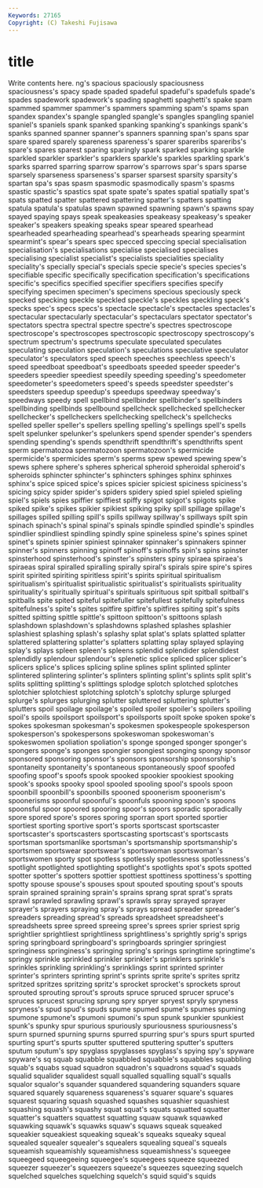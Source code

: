 ```yaml
---
Keywords: 27165 
Copyright: (C) Takeshi Fujisawa
---
```


# title

Write contents here.
ng's spacious spaciously spaciousness
spaciousness's spacy spade spaded spadeful spadeful's spadefuls spade's spades spadework
spadework's spading spaghetti spaghetti's spake spam spammed spammer spammer's spammers
spamming spam's spams span spandex spandex's spangle spangled spangle's spangles
spangling spaniel spaniel's spaniels spank spanked spanking spanking's spankings spank's
spanks spanned spanner spanner's spanners spanning span's spans spar spare
spared sparely spareness spareness's sparer spareribs spareribs's spare's spares sparest
sparing sparingly spark sparked sparking sparkle sparkled sparkler sparkler's sparklers
sparkle's sparkles sparkling spark's sparks sparred sparring sparrow sparrow's sparrows
spar's spars sparse sparsely sparseness sparseness's sparser sparsest sparsity sparsity's
spartan spa's spas spasm spasmodic spasmodically spasm's spasms spastic spastic's
spastics spat spate spate's spates spatial spatially spat's spats spatted
spatter spattered spattering spatter's spatters spatting spatula spatula's spatulas spawn
spawned spawning spawn's spawns spay spayed spaying spays speak speakeasies
speakeasy speakeasy's speaker speaker's speakers speaking speaks spear speared spearhead
spearheaded spearheading spearhead's spearheads spearing spearmint spearmint's spear's spears spec
specced speccing special specialisation specialisation's specialisations specialise specialised specialises specialising
specialist specialist's specialists specialities speciality speciality's specially special's specials specie
specie's species species's specifiable specific specifically specification specification's specifications specific's
specifics specified specifier specifiers specifies specify specifying specimen specimen's specimens
specious speciously speck specked specking speckle speckled speckle's speckles speckling
speck's specks spec's specs specs's spectacle spectacle's spectacles spectacles's spectacular
spectacularly spectacular's spectaculars spectator spectator's spectators spectra spectral spectre spectre's
spectres spectroscope spectroscope's spectroscopes spectroscopic spectroscopy spectroscopy's spectrum spectrum's spectrums
speculate speculated speculates speculating speculation speculation's speculations speculative speculator speculator's
speculators sped speech speeches speechless speech's speed speedboat speedboat's speedboats
speeded speeder speeder's speeders speedier speediest speedily speeding speeding's speedometer
speedometer's speedometers speed's speeds speedster speedster's speedsters speedup speedup's speedups
speedway speedway's speedways speedy spell spellbind spellbinder spellbinder's spellbinders spellbinding
spellbinds spellbound spellcheck spellchecked spellchecker spellchecker's spellcheckers spellchecking spellcheck's spellchecks
spelled speller speller's spellers spelling spelling's spellings spell's spells spelt
spelunker spelunker's spelunkers spend spender spender's spenders spending spending's spends
spendthrift spendthrift's spendthrifts spent sperm spermatozoa spermatozoon spermatozoon's spermicide spermicide's
spermicides sperm's sperms spew spewed spewing spew's spews sphere sphere's
spheres spherical spheroid spheroidal spheroid's spheroids sphincter sphincter's sphincters sphinges
sphinx sphinxes sphinx's spice spiced spice's spices spicier spiciest spiciness
spiciness's spicing spicy spider spider's spiders spidery spied spiel spieled
spieling spiel's spiels spies spiffier spiffiest spiffy spigot spigot's spigots
spike spiked spike's spikes spikier spikiest spiking spiky spill spillage
spillage's spillages spilled spilling spill's spills spillway spillway's spillways spilt
spin spinach spinach's spinal spinal's spinals spindle spindled spindle's spindles
spindlier spindliest spindling spindly spine spineless spine's spines spinet spinet's
spinets spinier spiniest spinnaker spinnaker's spinnakers spinner spinner's spinners spinning
spinoff spinoff's spinoffs spin's spins spinster spinsterhood spinsterhood's spinster's spinsters
spiny spiraea spiraea's spiraeas spiral spiralled spiralling spirally spiral's spirals
spire spire's spires spirit spirited spiriting spiritless spirit's spirits spiritual
spiritualism spiritualism's spiritualist spiritualistic spiritualist's spiritualists spirituality spirituality's spiritually spiritual's
spirituals spirituous spit spitball spitball's spitballs spite spited spiteful spitefuller
spitefullest spitefully spitefulness spitefulness's spite's spites spitfire spitfire's spitfires spiting
spit's spits spitted spitting spittle spittle's spittoon spittoon's spittoons splash
splashdown splashdown's splashdowns splashed splashes splashier splashiest splashing splash's splashy
splat splat's splats splatted splatter splattered splattering splatter's splatters splatting
splay splayed splaying splay's splays spleen spleen's spleens splendid splendider
splendidest splendidly splendour splendour's splenetic splice spliced splicer splicer's splicers
splice's splices splicing spline splines splint splinted splinter splintered splintering
splinter's splinters splinting splint's splints split split's splits splitting splitting's
splittings splodge splotch splotched splotches splotchier splotchiest splotching splotch's splotchy
splurge splurged splurge's splurges splurging splutter spluttered spluttering splutter's splutters
spoil spoilage spoilage's spoiled spoiler spoiler's spoilers spoiling spoil's spoils
spoilsport spoilsport's spoilsports spoilt spoke spoken spoke's spokes spokesman spokesman's
spokesmen spokespeople spokesperson spokesperson's spokespersons spokeswoman spokeswoman's spokeswomen spoliation spoliation's
sponge sponged sponger sponger's spongers sponge's sponges spongier spongiest sponging
spongy sponsor sponsored sponsoring sponsor's sponsors sponsorship sponsorship's spontaneity spontaneity's
spontaneous spontaneously spoof spoofed spoofing spoof's spoofs spook spooked spookier
spookiest spooking spook's spooks spooky spool spooled spooling spool's spools
spoon spoonbill spoonbill's spoonbills spooned spoonerism spoonerism's spoonerisms spoonful spoonful's
spoonfuls spooning spoon's spoons spoonsful spoor spoored spooring spoor's spoors
sporadic sporadically spore spored spore's spores sporing sporran sport sported
sportier sportiest sporting sportive sport's sports sportscast sportscaster sportscaster's sportscasters
sportscasting sportscast's sportscasts sportsman sportsmanlike sportsman's sportsmanship sportsmanship's sportsmen sportswear
sportswear's sportswoman sportswoman's sportswomen sporty spot spotless spotlessly spotlessness spotlessness's
spotlight spotlighted spotlighting spotlight's spotlights spot's spots spotted spotter spotter's
spotters spottier spottiest spottiness spottiness's spotting spotty spouse spouse's spouses
spout spouted spouting spout's spouts sprain sprained spraining sprain's sprains
sprang sprat sprat's sprats sprawl sprawled sprawling sprawl's sprawls spray
sprayed sprayer sprayer's sprayers spraying spray's sprays spread spreader spreader's
spreaders spreading spread's spreads spreadsheet spreadsheet's spreadsheets spree spreed spreeing
spree's sprees sprier spriest sprig sprightlier sprightliest sprightliness sprightliness's sprightly
sprig's sprigs spring springboard springboard's springboards springier springiest springiness springiness's
springing spring's springs springtime springtime's springy sprinkle sprinkled sprinkler sprinkler's
sprinklers sprinkle's sprinkles sprinkling sprinkling's sprinklings sprint sprinted sprinter sprinter's
sprinters sprinting sprint's sprints sprite sprite's sprites spritz spritzed spritzes
spritzing spritz's sprocket sprocket's sprockets sprout sprouted sprouting sprout's sprouts
spruce spruced sprucer spruce's spruces sprucest sprucing sprung spry spryer
spryest spryly spryness spryness's spud spud's spuds spume spumed spume's
spumes spuming spumone spumone's spumoni spumoni's spun spunk spunkier spunkiest
spunk's spunky spur spurious spuriously spuriousness spuriousness's spurn spurned spurning
spurns spurred spurring spur's spurs spurt spurted spurting spurt's spurts
sputter sputtered sputtering sputter's sputters sputum sputum's spy spyglass spyglasses
spyglass's spying spy's spyware spyware's sq squab squabble squabbled squabble's
squabbles squabbling squab's squabs squad squadron squadron's squadrons squad's squads
squalid squalider squalidest squall squalled squalling squall's squalls squalor squalor's
squander squandered squandering squanders square squared squarely squareness squareness's squarer
square's squares squarest squaring squash squashed squashes squashier squashiest squashing
squash's squashy squat squat's squats squatted squatter squatter's squatters squattest
squatting squaw squawk squawked squawking squawk's squawks squaw's squaws squeak
squeaked squeakier squeakiest squeaking squeak's squeaks squeaky squeal squealed squealer
squealer's squealers squealing squeal's squeals squeamish squeamishly squeamishness squeamishness's squeegee
squeegeed squeegeeing squeegee's squeegees squeeze squeezed squeezer squeezer's squeezers squeeze's
squeezes squeezing squelch squelched squelches squelching squelch's squid squid's squids
